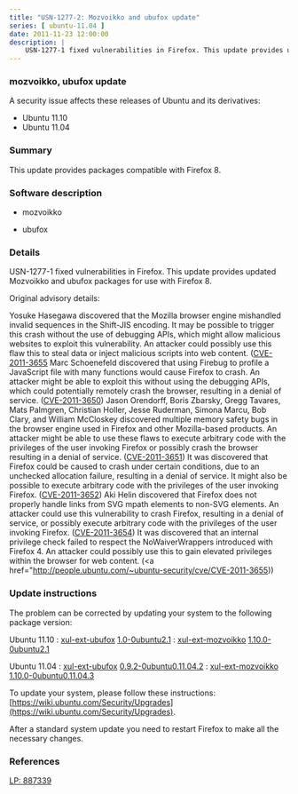 ```yaml
---
title: "USN-1277-2: Mozvoikko and ubufox update"
series: [ ubuntu-11.04 ]
date: 2011-11-23 12:00:00
description: |
    USN-1277-1 fixed vulnerabilities in Firefox. This update provides updated Mozvoikko and ubufox packages for use with Firefox 8.
--- 
```

 
### mozvoikko, ubufox update

A security issue affects these releases of Ubuntu and its derivatives:

* Ubuntu 11.10
* Ubuntu 11.04

### Summary

This update provides packages compatible with Firefox 8. 

### Software description

* mozvoikko 

* ubufox 

### Details

USN-1277-1 fixed vulnerabilities in Firefox. This update provides updated Mozvoikko and ubufox packages for use with Firefox 8.

Original advisory details:

 Yosuke Hasegawa discovered that the Mozilla browser engine mishandled invalid sequences in the Shift-JIS encoding. It may be possible to trigger this crash without the use of debugging APIs, which might allow malicious websites to exploit this vulnerability. An attacker could possibly use this flaw this to steal data or inject malicious scripts into web content. ([CVE-2011-3655](http://people.ubuntu.com/~ubuntu-security/cve/CVE-2011-3648">CVE-2011-3648</a>) Marc Schoenefeld discovered that using Firebug to profile a JavaScript file with many functions would cause Firefox to crash. An attacker might be able to exploit this without using the debugging APIs, which could potentially remotely crash the browser, resulting in a denial of service. (<a href="http://people.ubuntu.com/~ubuntu-security/cve/CVE-2011-3650">CVE-2011-3650</a>) Jason Orendorff, Boris Zbarsky, Gregg Tavares, Mats Palmgren, Christian Holler, Jesse Ruderman, Simona Marcu, Bob Clary, and William McCloskey discovered multiple memory safety bugs in the browser engine used in Firefox and other Mozilla-based products. An attacker might be able to use these flaws to execute arbitrary code with the privileges of the user invoking Firefox or possibly crash the browser resulting in a denial of service. (<a href="http://people.ubuntu.com/~ubuntu-security/cve/CVE-2011-3651">CVE-2011-3651</a>) It was discovered that Firefox could be caused to crash under certain conditions, due to an unchecked allocation failure, resulting in a denial of service. It might also be possible to execute arbitrary code with the privileges of the user invoking Firefox. (<a href="http://people.ubuntu.com/~ubuntu-security/cve/CVE-2011-3652">CVE-2011-3652</a>) Aki Helin discovered that Firefox does not properly handle links from SVG mpath elements to non-SVG elements. An attacker could use this vulnerability to crash Firefox, resulting in a denial of service, or possibly execute arbitrary code with the privileges of the user invoking Firefox. (<a href="http://people.ubuntu.com/~ubuntu-security/cve/CVE-2011-3654">CVE-2011-3654</a>) It was discovered that an internal privilege check failed to respect the NoWaiverWrappers introduced with Firefox 4. An attacker could possibly use this to gain elevated privileges within the browser for web content. (<a href="http://people.ubuntu.com/~ubuntu-security/cve/CVE-2011-3655)) 

### Update instructions

The problem can be corrected by updating your system to the following package version:

Ubuntu 11.10
 : [xul-ext-ubufox](https://launchpad.net/ubuntu/+source/ubufox) <span> [1.0-0ubuntu2.1](https://launchpad.net/ubuntu/+source/ubufox/1.0-0ubuntu2.1) </span> 
 : [xul-ext-mozvoikko](https://launchpad.net/ubuntu/+source/mozvoikko) <span> [1.10.0-0ubuntu2.1](https://launchpad.net/ubuntu/+source/mozvoikko/1.10.0-0ubuntu2.1) </span> 

Ubuntu 11.04
 : [xul-ext-ubufox](https://launchpad.net/ubuntu/+source/ubufox) <span> [0.9.2-0ubuntu0.11.04.2](https://launchpad.net/ubuntu/+source/ubufox/0.9.2-0ubuntu0.11.04.2) </span> 
 : [xul-ext-mozvoikko](https://launchpad.net/ubuntu/+source/mozvoikko) <span> [1.10.0-0ubuntu0.11.04.3](https://launchpad.net/ubuntu/+source/mozvoikko/1.10.0-0ubuntu0.11.04.3) </span> 

To update your system, please follow these instructions: [https://wiki.ubuntu.com/Security/Upgrades](https://wiki.ubuntu.com/Security/Upgrades).

After a standard system update you need to restart Firefox to make all the necessary changes. 

### References

 [LP: 887339](https://launchpad.net/bugs/887339)
 
